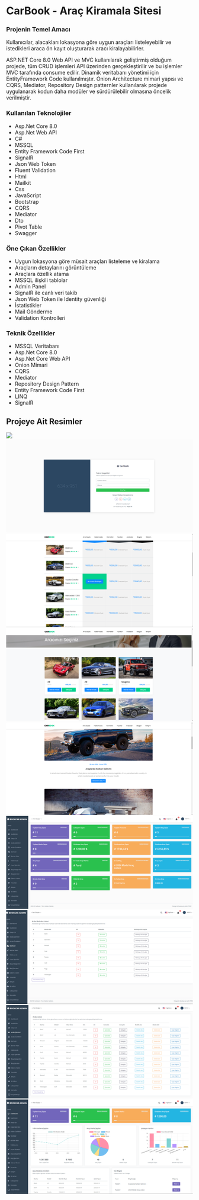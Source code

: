 <div>
  <h1> CarBook - Araç Kiramala Sitesi</h1>
  <h3> Projenin Temel Amacı</h3>
  <p> Kullanıcılar, alacakları lokasyona göre uygun araçları listeleyebilir ve istedikleri araca ön kayıt oluşturarak aracı kiralayabilirler.</p>
  <p>ASP.NET Core 8.0 Web API ve MVC kullanılarak geliştirmiş olduğum projede, tüm CRUD işlemleri API üzerinden gerçekleştirilir ve bu işlemler MVC tarafında consume edilir. Dinamik veritabanı yönetimi için EntityFramework Code kullanılmıştır. Onion Architecture mimari yapısı ve CQRS, Mediator, Repository Design patternler kullanılarak projede uygulanarak kodun daha modüler ve sürdürülebilir olmasına öncelik verilmiştir.</p>
  <h3> Kullanılan Teknolojiler</h3>
  <ul>
    <li>Asp.Net Core 8.0</li>
    <li>Asp.Net Web API</li>
    <li>C#</li>
    <li>MSSQL</li>
    <li>Entity Framework Code First</li>
    <li>SignalR</li>
    <li>Json Web Token</li>
    <li>Fluent Validation</li>
    <li>Html</li>
    <li>Mailkit</li>
    <li>Css</li>
    <li>JavaScript</li>
    <li>Bootstrap</li>
    <li>CQRS</li>
    <li>Mediator</li>
    <li>Dto</li>
    <li>Pivot Table</li>
    <li>Swagger</li>
  </ul>
  <h3> Öne Çıkan Özellikler</h3>
  <ul>
    <li>Uygun lokasyona göre müsait araçları listeleme ve kiralama</li>
    <li>Araçların detaylarını görüntüleme</li>
    <li>Araçlara özellik atama</li>
    <li>MSSQL ilişkili tablolar</li>
    <li>Admin Panel</li>
    <li>SignalR ile canlı veri takib</li>
    <li>Json Web Token ile Identity güvenliği</li>
    <li>İstatistikler</li>
    <li>Mail Gönderme</li>
    <li>Validation Kontrolleri</li>
  </ul>
  <h3> Teknik Özellikler</h3>
  <ul>
    <li>MSSQL Veritabanı</li>
    <li>Asp.Net Core 8.0</li>
    <li>Asp.Net Core Web API</li>
    <li>Onion Mimari</li>
    <li>CQRS</li>
    <li>Mediator</li>
    <li>Repository Design Pattern</li>
    <li>Entity Framework Code First</li>
    <li>LINQ</li>
    <li>SignalR</li>
  </ul>
  <div>
    <h2> Projeye Ait Resimler</h2>
    <img src="/ProjectScreenShots/localhost_7142_Default.png" />
    <br/>
    <img src="/ProjectScreenShots/Ekran görüntüsü 2025-02-26 234040.png" />
    <br/>
    <img src="/ProjectScreenShots/Ekran görüntüsü 2025-02-26 234414.png" />
    <br/>
    <img src="/ProjectScreenShots/Ekran görüntüsü 2025-02-26 234430.png" />
    <br/>
    <img src="/ProjectScreenShots/Ekran görüntüsü 2025-02-26 234441.png" />
    <br/>
    <img src="/ProjectScreenShots/Ekran görüntüsü 2025-02-26 234452.png" />
    <br/>
    <img src="/ProjectScreenShots/Ekran görüntüsü 2025-02-26 234516.png" />
    <br/>
    <img src="/ProjectScreenShots/Ekran görüntüsü 2025-02-26 234526.png" />
    <br/>
    <img src="/ProjectScreenShots/Ekran görüntüsü 2025-02-26 234538.png" />
  </div>
</div>
